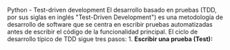 Python - Test-driven development
El desarrollo basado en pruebas (TDD, por sus siglas en inglés "Test-Driven Development") es una metodología de desarrollo de software que se centra en escribir pruebas automatizadas antes de escribir el código de la funcionalidad principal. El ciclo de desarrollo típico de TDD sigue tres pasos: 1. **Escribir una prueba (Test):**

